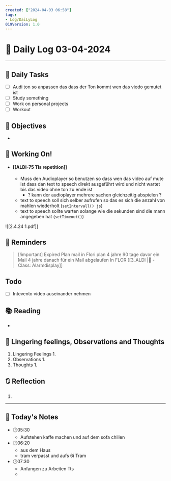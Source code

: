 ```yaml
---
created: ["2024-04-03 06:58"]
tags:
- Log/DaiLyLog
019Version: 1.0
---
```


# 📅 Daily Log  03-04-2024

---
## 🔷 Daily Tasks
- [ ] Audi ton so anpassen das dass der Ton kommt wen das viedo gemutet ist
- [ ] Study something
- [ ] Work on personal projects
- [ ] Workout
## 🎯 Objectives
- 
## 🚀 Working On!
- #### [[ALDI-75 Tls repetition]]
	- Muss den Audioplayer so benutzen so dass wen das video auf mute ist dass dan text to speech direkt ausgeführt wird und nicht wartet bis das video ohne ton zu ende ist
		- ? kann der audioplayer mehrere sachen gleichzeitig abspielen ? 
	- text to speech soll sich selber aufrufen so das es sich die anzahl von mahlen wiederholt (`setIntervall() js`)
	- text to speech sollte warten solange wie die sekunden sind die mann angegeben hat (`setTimeout()`)


![[2.4.24 1.pdf]]
## 📕 Reminders


> [!important] Expired Plan mail in Flori plan
> 4 jahre 90 tage davor ein Mail
> 4 jahre danach für ein Mail abgelaufen 
> 	In FLOR 	[[3_ALDI |🏫 - Class: Alarmdisplay]]

## Todo 
- [ ] Intevento video auseinander nehmen
## 📚 Reading
- 
##  💬 Lingering feelings, Observations and Thoughts 
1. Lingering Feelings
	1. 
2. Observations
	1. 
3. Thoughts
	1. 
## 🔃 Reflection
1. 
---

## 📅 Today's Notes
- 🕛05:30 
	- Aufstehen kaffe machen und auf dem sofa chillen
- 🕛06:20 
	- aus dem Haus
	- tram verpasst und aufs 6i Tram
- 🕛07:30 
	- Anfangen zu Arbeiten Tts
	- 
